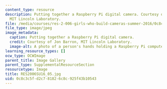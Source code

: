 ```yaml
---
content_type: resource
description: Putting together a Raspberry Pi digital camera. Courtesy of Jon Barron,
  MIT Lincoln Laboratory.
file: /media/courses/res-2-006-girls-who-build-cameras-summer-2016/0c8c3c5fd2c781826c8c925f43b10543_RES2006SU16_05.jpg
file_type: image/jpeg
image_metadata:
  caption: Putting together a Raspberry Pi digital camera.
  credit: Courtesy of Jon Barron, MIT Lincoln Laboratory.
  image-alt: A photo of a person's hands holding a Raspberry Pi computer.
learning_resource_types: []
ocw_type: OCWImage
parent_title: Image Gallery
parent_type: SupplementalResourceSection
resourcetype: Image
title: RES2006SU16_05.jpg
uid: 0c8c3c5f-d2c7-8182-6c8c-925f43b10543
---
```

